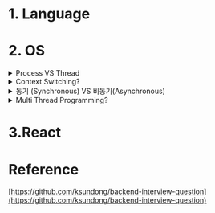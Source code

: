 # 1. Language


# 2. OS
<details>
<summary>Process VS Thread</summary>
<div markdown="1">

</div>
</details>

<details>
<summary>Context Switching?</summary>
<div markdown="1">

</div>
</details>

<details>
<summary>동기 (Synchronous) VS 비동기(Asynchronous)</summary>
<div markdown="1">

</div>
</details>

<details>
<summary>Multi Thread Programming?</summary>
<div markdown="1">

</div>
</details>

# 3.React

# Reference
[https://github.com/ksundong/backend-interview-question](https://github.com/ksundong/backend-interview-question)
